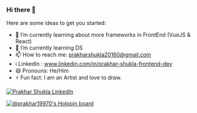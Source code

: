 ### Hi there 👋

Here are some ideas to get you started:

- 🔭 I’m currently learning about more frameworks in FrontEnd (VueJS & React) 
- 🌱 I’m currently learning DS
- 📫 How to reach me: prakharshukla20160@gmail.com
- ℹ️ LinkedIn : www.linkedin.com/in/prakhar-shukla-frontend-dev
- 😄 Pronouns: He/Him
- ⚡ Fun fact: I am an Artist and love to draw.

[![Prakhar Shukla LinkedIn](https://img.shields.io/badge/LinkedIn-Prakhar%20Shukla-blue?style=flat-square&logo=linkedin&logoColor=white)](https://in.linkedin.com/in/prakhar-shukla-frontend-dev?trk=profile-badge)

[![@prakhar19970's Holopin board](https://holopin.me/prakhar19970)](https://holopin.io/@prakhar19970)

